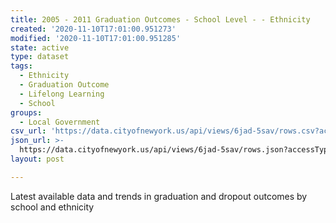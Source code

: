 ```yaml
---
title: 2005 - 2011 Graduation Outcomes - School Level - - Ethnicity
created: '2020-11-10T17:01:00.951273'
modified: '2020-11-10T17:01:00.951285'
state: active
type: dataset
tags:
  - Ethnicity
  - Graduation Outcome
  - Lifelong Learning
  - School
groups:
  - Local Government
csv_url: 'https://data.cityofnewyork.us/api/views/6jad-5sav/rows.csv?accessType=DOWNLOAD'
json_url: >-
  https://data.cityofnewyork.us/api/views/6jad-5sav/rows.json?accessType=DOWNLOAD
layout: post

---
```

Latest available data and trends in graduation and dropout outcomes by school and ethnicity
